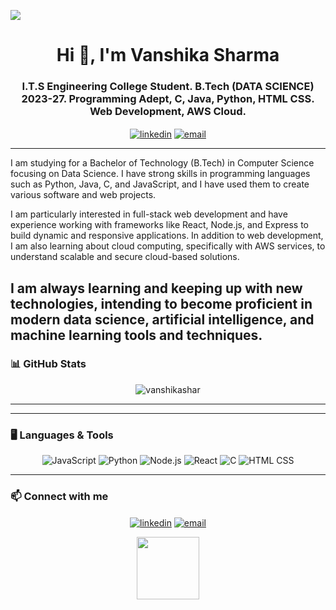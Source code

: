 <!-- Header -->
<p align="center">
 <img style="display: block; margin: 0 auto;" src="https://media3.giphy.com/media/v1.Y2lkPTc5MGI3NjExNmM0bzJrNjNldHdna21rNG54amh0OWpmN3Bta3A0bDZybmxwOHR1aCZlcD12MV9pbnRlcm5hbF9naWZfYnlfaWQmY3Q9Zw/26tn33aiTi1jkl6H6/giphy.webp">
</p>

<h1 align="center">Hi 👋, I'm Vanshika Sharma</h1>
<h3 align="center">I.T.S Engineering College Student. B.Tech (DATA SCIENCE) 2023-27. Programming Adept, C, Java, Python, HTML CSS. Web Development, AWS Cloud.</h3>

<p align="center">
  <a href="https://www.linkedin.com/in/vanshika-sharma-b11658279/" target="blank"><img align="center" src="https://img.shields.io/badge/-LinkedIn-blue?style=flat-square&logo=Linkedin&logoColor=white" alt="linkedin" /></a>
  <a href="mailto:vanshikapandit02911@gmail.com" target="blank"><img align="center" src="https://img.shields.io/badge/-Gmail-D14836?style=flat-square&logo=Gmail&logoColor=white" alt="email" /></a>

</p>

---

<!-- Introduction -->
<p>I am studying for a Bachelor of Technology (B.Tech) in Computer Science focusing on Data Science. I have strong skills in programming languages such as Python, Java, C, and JavaScript, and I have used them to create various software and web projects.<br>
 
 I am particularly interested in full-stack web development and have experience working with frameworks like React, Node.js, and Express to build dynamic and responsive applications. In addition to web development, I am also learning about cloud computing, specifically with AWS services, to understand scalable and secure cloud-based solutions.<br>
 
 I am always learning and keeping up with new technologies, intending to become proficient in modern data science, artificial intelligence, and machine learning tools and techniques.</p>
---

### 📊 GitHub Stats

<p align="center">
  <img src="https://github-readme-stats.vercel.app/api?username=vanshikashar&show_icons=true&theme=radical" alt="vanshikashar" />
</p>

---



---

### 🖥️ Languages & Tools

<p align="center">
  <img src="https://img.shields.io/badge/JavaScript-black?style=flat-square&logo=javascript" alt="JavaScript" />
  <img src="https://img.shields.io/badge/Python-black?style=flat-square&logo=python" alt="Python" />
  <img src="https://img.shields.io/badge/Node.js-black?style=flat-square&logo=Node.js" alt="Node.js" />
  <img src="https://img.shields.io/badge/React-black?style=flat-square&logo=React" alt="React" />
  <img src="https://img.shields.io/badge/C-black?style=flat-square&logo=C" alt="C" />
  <img src="https://img.shields.io/badge/HTML%20CSS-black?style=flat-square&logo=HTML%20CSS" alt="HTML CSS" />
</p>

---
<p></p>

### 📫 Connect with me

<p align="center">
  <a href="https://www.linkedin.com/in/vanshika-sharma-b11658279/" target="blank"><img align="center" src="https://img.shields.io/badge/-LinkedIn-blue?style=flat-square&logo=Linkedin&logoColor=white" alt="linkedin" /></a>
  <a href="mailto: vanshikapandit@gmail.com" target="blank"><img align="center" src="https://img.shields.io/badge/-Gmail-D14836?style=flat-square&logo=Gmail&logoColor=white" alt="email" /></a>
  
</p>

<!-- Footer -->
<p align="center">
  <img src="https://media.giphy.com/media/j2pOGeGYKe2xCCKwfi/giphy.gif" width="100px">
</p>
